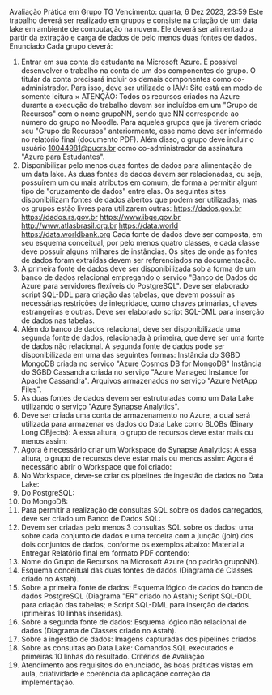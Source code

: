 Avaliação Prática em Grupo TG
Vencimento:  quarta, 6 Dez 2023, 23:59
Este trabalho deverá ser realizado em grupos e consiste na criação de um data lake em ambiente de computação na
nuvem. Ele deverá ser alimentado a partir da extração e carga de dados de pelo menos duas fontes de dados.
Enunciado
Cada grupo deverá:
1. Entrar em sua conta de estudante na Microsoft Azure. É possível desenvolver o trabalho na conta de um dos
componentes do grupo. O titular da conta precisará incluir os demais componentes como co-administrador. Para isso,
deve ser utilizado o IAM:
Site está em modo de somente leitura
×
ATENÇÃO:
Todos os recursos criados na Azure durante a execução do trabalho devem ser incluídos em um "Grupo de Recursos"
com o nome grupoNN, sendo que NN corresponde ao número do grupo no Moodle. Para aqueles grupos que já tiverem
criado seu "Grupo de Recursos" anteriormente, esse nome deve ser informado no relatório final (documento PDF).
Além disso, o grupo deve incluir o usuário 10044981@pucrs.br como co-administrador da assinatura "Azure para
Estudantes".
2. Disponibilizar pelo menos duas fontes de dados para alimentação de um data lake.
As duas fontes de dados devem ser relacionadas, ou seja, possuírem um ou mais atributos em comum, de forma a
permitir algum tipo de "cruzamento de dados" entre elas.
Os seguintes sites disponibilizam fontes de dados abertos que podem ser utilizadas, mas os grupos estão livres para
utilizarem outras:
https://dados.gov.br
https://dados.rs.gov.br
https://www.ibge.gov.br
http://www.atlasbrasil.org.br
https://data.world
https://data.worldbank.org
Cada fonte de dados deve ser composta, em seu esquema conceitual, por pelo menos quatro classes, e cada classe
deve possuir alguns milhares de instâncias.
Os sites de onde as fontes de dados foram extraídas devem ser referenciados na documentação.
3. A primeira fonte de dados deve ser disponibilizada sob a forma de um banco de dados relacional empregando o
serviço "Banco de Dados do Azure para servidores flexíveis do PostgreSQL".
Deve ser elaborado script SQL-DDL para criação das tabelas, que devem possuir as necessárias restrições de
integridade, como chaves primárias, chaves estrangeiras e outras.
Deve ser elaborado script SQL-DML para inserção de dados nas tabelas.
4. Além do banco de dados relacional, deve ser disponibilizada uma segunda fonte de dados, relacionada à primeira, que
deve ser uma fonte de dados não relacional. A segunda fonte de dados pode ser disponibilizada em uma das seguintes
formas:
Instância do SGBD MongoDB criada no serviço "Azure Cosmos DB for MongoDB"
Instância do SGBD Cassandra criada no serviço "Azure Managed Instance for Apache Cassandra".
Arquivos armazenados no serviço "Azure NetApp Files".
5. As duas fontes de dados devem ser estruturadas como um Data Lake utilizando o serviço "Azure Synapse Analytics".
1. Deve ser criada uma conta de armazenamento no Azure, a qual será utilizada para armazenar os dados do Data
Lake como BLOBs (Binary Long OBjects):
A essa altura, o grupo de recursos deve estar mais ou menos assim:
2. Agora é necessário criar um Workspace do Synapse Analytics:
A essa altura, o grupo de recursos deve estar mais ou menos assim:
Agora é necessário abrir o Workspace que foi criado:
3. No Workspace, deve-se criar os pipelines de ingestão de dados no Data Lake:
1. Do PostgreSQL:
2. Do MongoDB:
4. Para permitir a realização de consultas SQL sobre os dados carregados, deve ser criado um Banco de Dados SQL:
5. Devem ser criadas pelo menos 3 consultas SQL sobre os dados: uma sobre cada conjunto de dados e uma
terceira com a junção (join) dos dois conjuntos de dados, conforme os exemplos abaixo:
Material a Entregar
Relatório final em formato PDF contendo:
1. Nome do Grupo de Recursos na Microsoft Azure (no padrão grupoNN).
2. Esquema conceitual das duas fontes de dados (Diagrama de Classes criado no Astah).
3. Sobre a primeira fonte de dados:
Esquema lógico de dados do banco de dados PostgreSQL (Diagrama "ER" criado no Astah);
Script SQL-DDL para criação das tabelas; e
Script SQL-DML para inserção de dados (primeiras 10 linhas inseridas).
5. Sobre a segunda fonte de dados:
Esquema lógico não relacional de dados (Diagrama de Classes criado no Astah).
6. Sobre a ingestão de dados:
Imagens capturadas dos pipelines criados.
7. Sobre as consultas ao Data Lake:
Comandos SQL executados e primeiras 10 linhas do resultado.
Critérios de Avaliação
1. Atendimento aos requisitos do enunciado, às boas práticas vistas em aula, criatividade e coerência da aplicaçãoe correção da implementação.

